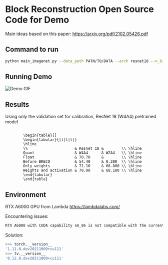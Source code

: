 # Block Reconstruction Open Source Code for Demo
Main ideas based on this paper: https://arxiv.org/pdf/2102.05426.pdf


## Command to run

```bash
python main_imagenet.py --data_path PATN/TO/DATA --arch resnet18 --n_bits_w 4 --channel_wise --n_bits_a 4 --act_quant --test_before_calibration
```
## Running Demo

![Demo GIF](https://github.com/mike-zyz/BRECQ/blob/main/Pictures/ezgif.com-gif-maker.gif)

## Results

Using only the validation set for calibration, ResNet 18 (W4A4) pretrained model

```{=latex}

        \begin{table}[]
        \begin{tabular}{|l|l|l|}
        \hline
        \%                     & Resnet 18 &        \\ \hline
        Quant                  & W4A4      & W2A4   \\ \hline
        Float                  & 70.70     &        \\ \hline
        Before BRECQ           & 54.40     & 0.200  \\ \hline
        Only weights           & 71.10     & 68.800 \\ \hline
        Weights and activation & 70.00     & 68.100 \\ \hline
        \end{tabular}
        \end{table}  

```


## Environment

RTX A6000 GPU from Lambda https://lambdalabs.com/

Encountering issues: 
```bash
RTX A6000 with CUDA capability sm_86 is not compatible with the current PyTorch installation.
```
Solution:
```bash
>>> torch.__version__
'1.11.0.dev20211009+cu111'
>>> tv.__version__
'0.12.0.dev20211009+cu111'
```